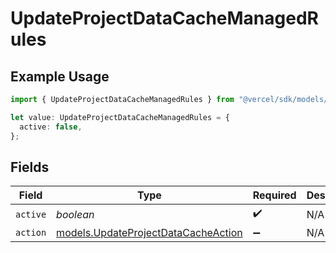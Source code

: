 # UpdateProjectDataCacheManagedRules

## Example Usage

```typescript
import { UpdateProjectDataCacheManagedRules } from "@vercel/sdk/models/updateprojectdatacacheop.js";

let value: UpdateProjectDataCacheManagedRules = {
  active: false,
};
```

## Fields

| Field                                                                            | Type                                                                             | Required                                                                         | Description                                                                      |
| -------------------------------------------------------------------------------- | -------------------------------------------------------------------------------- | -------------------------------------------------------------------------------- | -------------------------------------------------------------------------------- |
| `active`                                                                         | *boolean*                                                                        | :heavy_check_mark:                                                               | N/A                                                                              |
| `action`                                                                         | [models.UpdateProjectDataCacheAction](../models/updateprojectdatacacheaction.md) | :heavy_minus_sign:                                                               | N/A                                                                              |